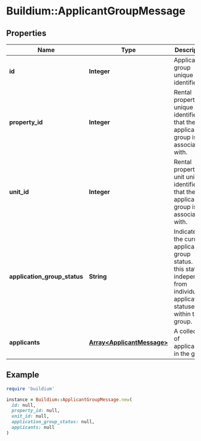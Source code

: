 # Buildium::ApplicantGroupMessage

## Properties

| Name | Type | Description | Notes |
| ---- | ---- | ----------- | ----- |
| **id** | **Integer** | Applicant group unique identifier. | [optional] |
| **property_id** | **Integer** | Rental property unique identifier that the applicant group is associated with. | [optional] |
| **unit_id** | **Integer** | Rental property unit unique identifier that the applicant group is associated with. | [optional] |
| **application_group_status** | **String** | Indicates the current applicant group status. Note, this status is independent from individual application statuses within the group. | [optional] |
| **applicants** | [**Array&lt;ApplicantMessage&gt;**](ApplicantMessage.md) | A collection of applicants in the group. | [optional] |

## Example

```ruby
require 'buildium'

instance = Buildium::ApplicantGroupMessage.new(
  id: null,
  property_id: null,
  unit_id: null,
  application_group_status: null,
  applicants: null
)
```

